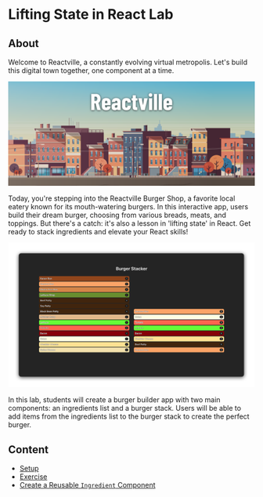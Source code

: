 <!-- ! Do not delete or rename this file! -->
<h1>
  <span class="prefix"></span>
  <span class="headline">Lifting State in React Lab</span>
</h1>

## About

Welcome to Reactville, a constantly evolving virtual metropolis. Let's build this digital town together, one component at a time.

![Reactville Skyline](../assets/reactville.png)

Today, you're stepping into the Reactville Burger Shop, a favorite local eatery known for its mouth-watering burgers. In this interactive app, users build their dream burger, choosing from various breads, meats, and toppings. But there's a catch: it's also a lesson in 'lifting state' in React. Get ready to stack ingredients and elevate your React skills!

![Solution UI](../assets/burger.png)

In this lab, students will create a burger builder app with two main components: an ingredients list and a burger stack. Users will be able to add items from the ingredients list to the burger stack to create the perfect burger.

## Content

- [Setup](../setup/README.md)
- [Exercise](../exercise/README.md)
- [Create a Reusable `Ingredient` Component](../create-a-reusable-ingredient-component/README.md)
